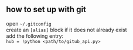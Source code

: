 ## how to set up with git ##
open `~/.gitconfig`  
create an `[alias]` block if it does not already exist  
add the following entry:   
`hub = !python <path/to/gitub_api.py>` 

